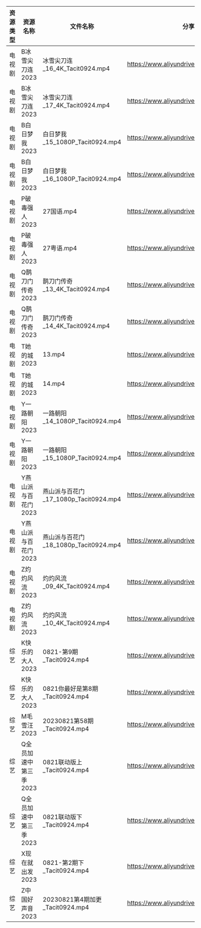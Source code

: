 | 资源类型 | 资源名称          | 文件名称                           | 分享链接                                      | 更新时间       |
| ---- | ------------- | ------------------------------ | ----------------------------------------- | ---------- |
| 电视剧  | B冰雪尖刀连2023    | 冰雪尖刀连_16_4K_Tacit0924.mp4      | https://www.aliyundrive.com/s/qJv5ZZatxRN | 2023-08-22 |
| 电视剧  | B冰雪尖刀连2023    | 冰雪尖刀连_17_4K_Tacit0924.mp4      | https://www.aliyundrive.com/s/qJv5ZZatxRN | 2023-08-22 |
| 电视剧  | B白日梦我2023     | 白日梦我_15_1080P_Tacit0924.mp4    | https://www.aliyundrive.com/s/ehXyRVP8Cut | 2023-08-22 |
| 电视剧  | B白日梦我2023     | 白日梦我_16_1080P_Tacit0924.mp4    | https://www.aliyundrive.com/s/ehXyRVP8Cut | 2023-08-22 |
| 电视剧  | P破毒强人2023     | 27国语.mp4                       | https://www.aliyundrive.com/s/N9L3L9L9hNr | 2023-08-22 |
| 电视剧  | P破毒强人2023     | 27粤语.mp4                       | https://www.aliyundrive.com/s/N9L3L9L9hNr | 2023-08-22 |
| 电视剧  | Q鹊刀门传奇2023    | 鹊刀门传奇_13_4K_Tacit0924.mp4      | https://www.aliyundrive.com/s/oamPW4B3z4U | 2023-08-22 |
| 电视剧  | Q鹊刀门传奇2023    | 鹊刀门传奇_14_4K_Tacit0924.mp4      | https://www.aliyundrive.com/s/oamPW4B3z4U | 2023-08-22 |
| 电视剧  | T她的城2023      | 13.mp4                         | https://www.aliyundrive.com/s/rbTYqKR1xg9 | 2023-08-22 |
| 电视剧  | T她的城2023      | 14.mp4                         | https://www.aliyundrive.com/s/rbTYqKR1xg9 | 2023-08-22 |
| 电视剧  | Y一路朝阳2023     | 一路朝阳_14_1080P_Tacit0924.mp4    | https://www.aliyundrive.com/s/525jafigtyj | 2023-08-22 |
| 电视剧  | Y一路朝阳2023     | 一路朝阳_15_1080P_Tacit0924.mp4    | https://www.aliyundrive.com/s/525jafigtyj | 2023-08-22 |
| 电视剧  | Y燕山派与百花门2023  | 燕山派与百花门_17_1080p_Tacit0924.mp4 | https://www.aliyundrive.com/s/aBmMJZmQGsL | 2023-08-22 |
| 电视剧  | Y燕山派与百花门2023  | 燕山派与百花门_18_1080p_Tacit0924.mp4 | https://www.aliyundrive.com/s/aBmMJZmQGsL | 2023-08-22 |
| 电视剧  | Z灼灼风流2023     | 灼灼风流_09_4K_Tacit0924.mp4       | https://www.aliyundrive.com/s/JoRKkcWLqgf | 2023-08-22 |
| 电视剧  | Z灼灼风流2023     | 灼灼风流_10_4K_Tacit0924.mp4       | https://www.aliyundrive.com/s/JoRKkcWLqgf | 2023-08-22 |
| 综艺   | K快乐的大人2023    | 0821-第9期_Tacit0924.mp4         | https://www.aliyundrive.com/s/SKqRbjBsPaj | 2023-08-22 |
| 综艺   | K快乐的大人2023    | 0821你最好是第8期_Tacit0924.mp4      | https://www.aliyundrive.com/s/SKqRbjBsPaj | 2023-08-22 |
| 综艺   | M毛雪汪2023      | 20230821第58期_Tacit0924.mp4     | https://www.aliyundrive.com/s/asPqfgPRqAg | 2023-08-22 |
| 综艺   | Q全员加速中第三季2023 | 0821联动版上_Tacit0924.mp4         | https://www.aliyundrive.com/s/FvT7oNH6GCT | 2023-08-22 |
| 综艺   | Q全员加速中第三季2023 | 0821联动版下_Tacit0924.mp4         | https://www.aliyundrive.com/s/FvT7oNH6GCT | 2023-08-22 |
| 综艺   | X现在就出发2023    | 0821-第2期下_Tacit0924.mp4        | https://www.aliyundrive.com/s/RBtsDZX8Y3n | 2023-08-22 |
| 综艺   | Z中国好声音2023    | 20230821第4期加更_Tacit0924.mp4    | https://www.aliyundrive.com/s/q47nz1QFkwP | 2023-08-22 |
